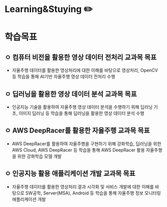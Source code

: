 # Learning&Stuying ✏️

# 학습목표

## ㅇ 컴퓨터 비전을 활용한 영상 데이터 전처리 교과목 목표
- 자율주행 데이터를 활용한 영상처리에 대한 이해를 바탕으로 영상처리, OpenCV 등 학습을 통해 AI기반 자율주행 영상 데이터 전처리 수행

## ㅇ 딥러닝을 활용한 영상 데이터 분석 교과목 목표
- 인공지능 기술을 활용하여 자율주행 영상 데이터 분석을 수행하기 위해 딥러닝 기초, 이미지 딥러닝 등 학습을 통해 딥러닝을 활용한 영상 데이터 분석 수행

## ㅇ AWS DeepRacer를 활용한 자율주행 교과목 목표
- AWS DeepRacer를 활용하여 자율주행을 구현하기 위해 강화학습, 딥러닝을 위한 AWS Cloud, AWS DeepRacer 등 학습을 통해 AWS DeepRacer 활용 자율주행을 위한 강화학습 모델 개발

## ㅇ 인공지능 활용 애플리케이션 개발 교과목 목표
- 자율주행 데이터를 활용한 영상처리 결과 시각화 및 서비스 개발에 대한 이해를 바탕으로 SW공학, Server(MSA), Android 등 학습을 통해 자율주행 정보 모니터링 애플리케이션 개발

